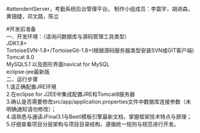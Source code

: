 #attendentServer，考勤系统后台管理平台。
制作小组成员：李震宇，胡进森，黄钿捷，邓文路，陈立      

#开发前准备  
一、开发环境：（请询问数据库与源码管理工具类型）       
	JDK1.8+    
	TortoiseSVN-1.8+/TortoiseGit-1.8+(根据源码服务器类型安装SVN或GIT客户端)     
	Tomcat 8.0    
	MySQL5.1 以及图形界面navicat for MySQL    
	eclipse-jee最新版    
二、运行步骤     
1.请正确配置JRE环境     
2.在eclipse for J2EE中集成配置JRE和Tomcat8服务器    
3.确认是否需要修改src/app/application.properties文件中数据库连接参数（未明确通知请勿修改）；    
4.请熟悉与通读JFinal3.1与Beetl模板引擎最新文档，掌握框架技术特点与原理；   
5.仔细查看项目分层架构与项目目录结构，遵循统一规则与规范进行开发。    
